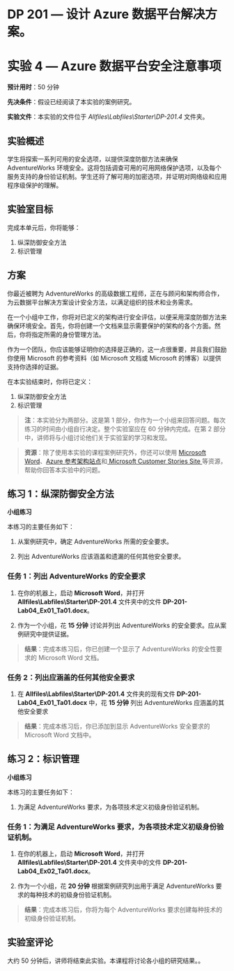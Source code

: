 ﻿---
lab:
    title: 'Azure 数据平台安全注意事项'
    module: '模块 4:安全设计注意事项'
---

# DP 201 — 设计 Azure 数据平台解决方案。
# 实验 4 — Azure 数据平台安全注意事项

**预计用时**：50 分钟

**先决条件**：假设已经阅读了本实验的案例研究。

**实验文件**：本实验的文件位于 _Allfiles\Labfiles\Starter\DP-201.4_ 文件夹。

## 实验概述

学生将探索一系列可用的安全选项，以提供深度防御方法来确保 AdventureWorks 环境安全。这将包括调查可用的可用网络保护选项，以及每个服务支持的身份验证机制。学生还将了解可用的加密选项，并证明对网络级和应用程序级保护的理解。

## 实验室目标
  
完成本单元后，你将能够：

1. 纵深防御安全方法
1. 标识管理

## 方案
  
你最近被聘为 AdventureWorks 的高级数据工程师，正在与顾问和架构师合作，为云数据平台解决方案设计安全方法，以满足组织的技术和业务需求。

在一个小组中工作，你将对已定义的架构进行安全评估，以便采用深度防御方法来确保环境安全。首先，你将创建一个文档来显示需要保护的架构的各个方面。然后，你将指定所需的身份管理方法。 

作为一个团队，你应该能够证明你的选择是正确的，这一点很重要，并且我们鼓励你使用 Microsoft 的参考资料（如 Microsoft 文档或 Microsoft 的博客）以提供支持你选择的证据。

在本实验结束时，你将已定义：

1. 纵深防御安全方法
1. 标识管理

>**注**：本实验分为两部分。这是第 1 部分，你作为一个小组来回答问题。每次练习的时间由小组自行决定。整个实验室应在 60 分钟内完成。在第 2 部分中，讲师将与小组讨论他们关于实验室的学习和发现。

>**资源**：除了使用本实验的课程案例研究外，你还可以使用 [Microsoft Word](https://docs.microsoft.com)、[Azure 参考架构站点](https://docs.microsoft.com/en-us/azure/architecture/reference-architectures/)和[ Microsoft Customer Stories Site ](https://customers.microsoft.com/)等资源，帮助你回答本实验中的问题。

## 练习 1：纵深防御安全方法

**小组练习**
  
本练习的主要任务如下：

1. 从案例研究中，确定 AdventureWorks 所需的安全要求。

1. 列出 AdventureWorks 应该涵盖和遗漏的任何其他安全要求。

### 任务 1：列出 AdventureWorks 的安全要求

1. 在你的机器上，启动 **Microsoft Word**，并打开 **Allfiles\Labfiles\Starter\DP-201.4** 文件夹中的文件 **DP-201-Lab04_Ex01_Ta01.docx**。

1. 作为一个小组，花 **15 分钟** 讨论并列出 AdventureWorks 的安全要求。应从案例研究中提供证据。

> **结果**：完成本练习后，你已创建一个显示了 AdventureWorks 的安全性要求的 Microsoft Word 文档。

### 任务 2：列出应涵盖的任何其他安全要求

1. 在 **Allfiles\Labfiles\Starter\DP-201.4** 文件夹的现有文件 **DP-201-Lab04_Ex01_Ta01.docx** 中，花 **15 分钟** 列出 AdventureWorks 应涵盖的其他安全要求

> **结果**：完成本练习后，你已添加到显示 AdventureWorks 安全要求的 Microsoft Word 文档中。

## 练习 2：标识管理

**小组练习**
  
本练习的主要任务如下：

1. 为满足 AdventureWorks 要求，为各项技术定义初级身份验证机制。

### 任务 1：为满足 AdventureWorks 要求，为各项技术定义初级身份验证机制。

1. 在你的机器上，启动 **Microsoft Word**，并打开 **Allfiles\Labfiles\Starter\DP-201.4** 文件夹中的文件 **DP-201-Lab04_Ex02_Ta01.docx**。 

1. 作为一个小组，花 **20 分钟** 根据案例研究列出用于满足 AdventureWorks 要求的每种技术的初级身份验证机制。

> **结果**：完成本练习后，你将为每个 AdventureWorks 要求创建每种技术的初级身份验证机制。

## 实验室评论

大约 50 分钟后，讲师将结束此实验。本课程将讨论各小组的研究结果。。